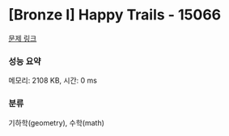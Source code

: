 # [Bronze I] Happy Trails - 15066 

[문제 링크](https://www.acmicpc.net/problem/15066) 

### 성능 요약

메모리: 2108 KB, 시간: 0 ms

### 분류

기하학(geometry), 수학(math)

